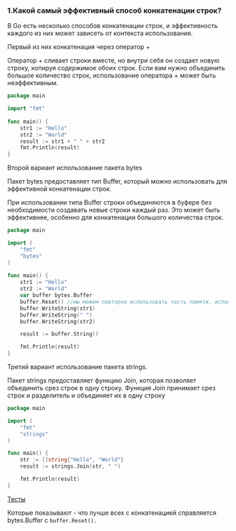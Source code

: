 ### 1.Какой самый эффективный способ конкатенации строк?
В Go есть несколько способов конкатенации строк, и эффективность каждого из них может зависеть от контекста использования.

Первый из них конкатенация через оператор +

Оператор + сливает строки вместе, но внутри себя он создает новую строку, копируя содержимое обоих строк. Если вам нужно объединить большое количество строк, использование оператора + может быть неэффективным.
```go
package main

import "fmt"
        
func main() {
    str1 := "Hello"
    str2 := "World"
    result := str1 + " " + str2
    fmt.Println(result)
}
```

Второй вариант использование пакета bytes

Пакет bytes предоставляет тип Buffer, который можно использовать для эффективной конкатенации строк.

При использовании типа Buffer строки объединяются в буфере без необходимости создавать новые строки каждый раз. Это может быть эффективнее, особенно для конкатенации большого количества строк.

```go
package main

import (
	"fmt"
	"bytes"
)
        
func main() {
    str1 := "Hello"
    str2 := "World"
	var buffer bytes.Buffer
	buffer.Reset() //мы можем повторно использовать часть памяти, используя Rest
	buffer.WriteString(str1)
	buffer.WriteString(" ")
	buffer.WriteString(str2)

	result := buffer.String()

	fmt.Println(result)
}
```

Третий вариант использование пакета strings.

Пакет strings предоставляет функцию Join, которая позволяет объединить срез строк в одну строку. Функция Join принимает срез строк и разделитель и объединяет их в одну строку
```go
package main

import (
    "fmt"
    "strings"
)

func main() {
    str := []string{"Hello", "World"}
    result := strings.Join(str, " ")

    fmt.Println(result)
}
```

[Тесты](https://gist.github.com/dtjm/c6ebc86abe7515c988ec)

Которые показывают - что лучше всех c конкатенацией справляется bytes.Buffer с ```buffer.Reset().```